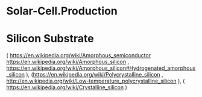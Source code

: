 # Solar-Cell.Production

# Silicon Substrate
( https://en.wikipedia.org/wiki/Amorphous_semiconductor https://en.wikipedia.org/wiki/Amorphous_silicon , https://en.wikipedia.org/wiki/Amorphous_silicon#Hydrogenated_amorphous_silicon ), (https://en.wikipedia.org/wiki/Polycrystalline_silicon , http://en.wikipedia.org/wiki/Low-temperature_polycrystalline_silicon ), ( https://en.wikipedia.org/wiki/Crystalline_silicon )

